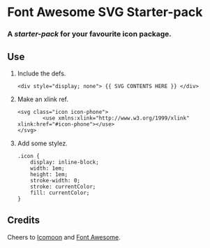 # Font Awesome SVG Starter-pack

### A _starter-pack_ for your favourite icon package.

## Use

1. Include the defs.

    ```
    <div style="display; none"> {{ SVG CONTENTS HERE }} </div>
    ```

1. Make an xlink ref.

    ```
    <svg class="icon icon-phone">
            <use xmlns:xlink="http://www.w3.org/1999/xlink" xlink:href="#icon-phone"></use>
    </svg>
    ```         

1. Add some stylez.

    ```
    .icon {
        display: inline-block;
        width: 1em;
        height: 1em;
        stroke-width: 0;
        stroke: currentColor;
        fill: currentColor;
    }     
    ```

## Credits

Cheers to [Icomoon](https://icomoon.io/) and [Font Awesome](https://fortawesome.github.io/Font-Awesome/).